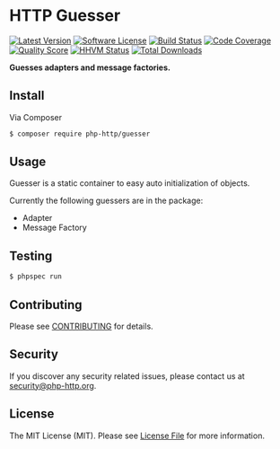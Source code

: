 # HTTP Guesser

[![Latest Version](https://img.shields.io/github/release/php-http/guesser.svg?style=flat-square)](https://github.com/php-http/guesser/releases)
[![Software License](https://img.shields.io/badge/license-MIT-brightgreen.svg?style=flat-square)](LICENSE)
[![Build Status](https://img.shields.io/travis/php-http/guesser.svg?style=flat-square)](https://travis-ci.org/php-http/guesser)
[![Code Coverage](https://img.shields.io/scrutinizer/coverage/g/php-http/guesser.svg?style=flat-square)](https://scrutinizer-ci.com/g/php-http/guesser)
[![Quality Score](https://img.shields.io/scrutinizer/g/php-http/guesser.svg?style=flat-square)](https://scrutinizer-ci.com/g/php-http/guesser)
[![HHVM Status](https://img.shields.io/hhvm/php-http/guesser.svg?style=flat-square)](http://hhvm.h4cc.de/package/php-http/guesser)
[![Total Downloads](https://img.shields.io/packagist/dt/php-http/guesser.svg?style=flat-square)](https://packagist.org/packages/php-http/guesser)

**Guesses adapters and message factories.**


## Install

Via Composer

``` bash
$ composer require php-http/guesser
```


## Usage

Guesser is a static container to easy auto initialization of objects.

Currently the following guessers are in the package:

- Adapter
- Message Factory


## Testing

``` bash
$ phpspec run
```


## Contributing

Please see [CONTRIBUTING](CONTRIBUTING.md) for details.


## Security

If you discover any security related issues, please contact us at [security@php-http.org](mailto:security@php-http.org).


## License

The MIT License (MIT). Please see [License File](LICENSE) for more information.
